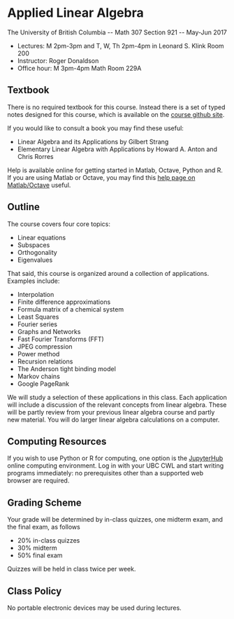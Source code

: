 # Applied Linear Algebra

The University of British Columbia -- Math 307 Section 921 -- May-Jun 2017

* Lectures:  M 2pm-3pm and T, W, Th 2pm-4pm in Leonard S. Klink Room 200
* Instructor: Roger Donaldson
* Office hour: M 3pm-4pm Math Room 229A

## Textbook

There is no required textbook for this course. Instead there is a set of typed notes designed for this course, which is available on the [course github site](https://github.com/midvalestudent/Math307).

If you would like to consult a book you may find these useful:

* Linear Algebra and its Applications by Gilbert Strang
* Elementary Linear Algebra with Applications by Howard A. Anton and Chris Rorres

Help is available online for getting started in Matlab, Octave, Python and R.  If you are using Matlab or Octave, you may find this [help page on Matlab/Octave](http://www.yanivplan.com/matlaboctave-help) useful.

## Outline

The course covers four core topics:

* Linear equations
* Subspaces
* Orthogonality
* Eigenvalues

That said, this course is organized around a collection of applications.  Examples include:

* Interpolation
* Finite difference approximations
* Formula matrix of a chemical system
* Least Squares
* Fourier series
* Graphs and Networks
* Fast Fourier Transforms (FFT)
* JPEG compression
* Power method
* Recursion relations
* The Anderson tight binding model
* Markov chains
* Google PageRank

We will study a selection of these applications in this class. Each application will include a discussion of the relevant concepts from linear algebra. These will be partly review from your previous linear algebra course and partly new material. You will do larger linear algebra calculations on a computer.

## Computing Resources

If you wish to use Python or R for computing, one option is the [JupyterHub](https://ubc.syzygy.ca) online computing environment.  Log in with your UBC CWL and start writing programs immediately: no prerequisites other than a supported web browser are required.

## Grading Scheme

Your grade will be determined by in-class quizzes, one midterm exam, and the final exam, as follows

* 20% in-class quizzes
* 30% midterm
* 50% final exam

Quizzes will be held in class twice per week.

## Class Policy

No portable electronic devices may be used during lectures.
